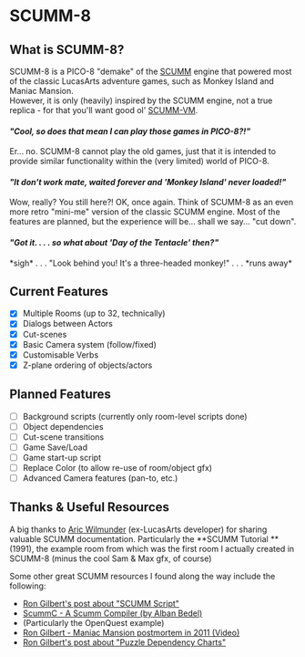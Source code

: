# SCUMM-8
## What is SCUMM-8?
SCUMM-8 is a PICO-8 "demake" of the [SCUMM](https://en.wikipedia.org/wiki/SCUMM) engine that powered most of the classic LucasArts adventure games, such as Monkey Island and Maniac Mansion.  
However, it is only (heavily) inspired by the SCUMM engine, not a true replica - for that you'll want good ol' [SCUMM-VM](https://en.wikipedia.org/wiki/ScummVM).
#### *"Cool, so does that mean I can play those games in PICO-8?!"*
Er... no. SCUMM-8 cannot play the old games, just that it is intended to provide similar functionality within the (very limited) world of PICO-8.
#### *"It don't work mate, waited forever and 'Monkey Island' never loaded!"*
Wow, really? You still here?! OK, once again. Think of SCUMM-8 as an even more retro "mini-me" version of the classic SCUMM engine. Most of the features are planned, but the experience will be... shall we say... "cut down".
#### *"Got it. . . . so what about 'Day of the Tentacle' then?"*
\*sigh\* . . .  "Look behind you! It's a three-headed monkey!" . . . \*runs away\*

## Current Features
- [x] Multiple Rooms (up to 32, technically)
- [x] Dialogs between Actors
- [x] Cut-scenes
- [x] Basic Camera system (follow/fixed)
- [x] Customisable Verbs
- [x] Z-plane ordering of objects/actors

## Planned Features
- [ ] Background scripts (currently only room-level scripts done)
- [ ] Object dependencies
- [ ] Cut-scene transitions
- [ ] Game Save/Load
- [ ] Game start-up script
- [ ] Replace Color (to allow re-use of room/object gfx)
- [ ] Advanced Camera features (pan-to, etc.)

## Thanks & Useful Resources
A big thanks to [Aric Wilmunder](http://www.wilmunder.com/Arics_World/Games.html) (ex-LucasArts developer) for sharing valuable SCUMM documentation. 
Particularly the **SCUMM Tutorial **(1991), the example room from which was the first room I actually created in SCUMM-8 (minus the cool Sam & Max gfx, of course)

Some other great SCUMM resources I found along the way include the following:
- [Ron Gilbert's post about "SCUMM Script"](http://www.pagetable.com/?p=614)
- [ScummC - A Scumm Compiler (by Alban Bedel)](https://github.com/AlbanBedel/scummc)
 - (Particularly the OpenQuest example)
- [Ron Gilbert - Maniac Mansion postmortem in 2011 (Video)](https://youtu.be/wNpjGvJwyL8)
- [Ron Gilbert's post about "Puzzle Dependency Charts"](http://grumpygamer.com/puzzle_dependency_charts)

